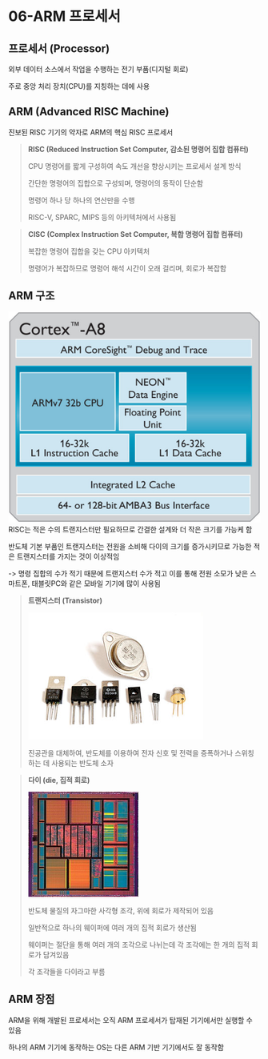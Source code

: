 # 06-ARM 프로세서

## 프로세서 (Processor)
외부 데이터 소스에서 작업을 수행하는 전기 부품(디지털 회로)

주로 중앙 처리 장치(CPU)를 지칭하는 데에 사용
## ARM (Advanced RISC Machine)
진보된 RISC 기기의 약자로 ARM의 핵심 RISC 프로세서

> **RISC (Reduced Instruction Set Computer, 감소된 명령어 집합 컴퓨터)**
> 
> CPU 명령어를 짧게 구성하여 속도 개선을 향상시키는 프로세서 설계 방식
> 
> 간단한 명령어의 집합으로 구성되며, 명령어의 동작이 단순함
> 
> 명령어 하나 당 하나의 연산만을 수행
> 
> RISC-V, SPARC, MIPS 등의 아키텍처에서 사용됨

> **CISC (Complex Instruction Set Computer, 복합 명령어 집합 컴퓨터)**
> 
> 복잡한 명령어 집합을 갖는 CPU 아키텍처
> 
> 명령어가 복잡하므로 명령어 해석 시간이 오래 걸리며, 회로가 복잡함

## ARM 구조

![arm](./img/arm.png)
RISC는 적은 수의 트랜지스터만 필요하므로 간결한 설계와 더 작은 크기를 가능케 함

반도체 기본 부품인 트랜지스터는 전원을 소비해 다이의 크기를 증가시키므로 가능한 적은 트랜지스터를 가지는 것이 이상적임

-> 명령 집합의 수가 적기 때문에 트랜지스터 수가 적고 이를 통해 전원 소모가 낮은 스마트폰, 태블릿PC와 같은 모바일 기기에 많이 사용됨

> **트랜지스터 (Transistor)**
> 
> ![transistor](./img/transistor.png)
> 
> 진공관을 대체하여, 반도체를 이용하여 전자 신호 및 전력을 증폭하거나 스위칭하는 데 사용되는 반도체 소자

> **다이 (die, 집적 회로)**
> 
> ![die](./img/die.png)
> 
> 반도체 물질의 자그마한 사각형 조각, 위에 회로가 제작되어 있음
> 
> 일반적으로 하나의 웨이퍼에 여러 개의 집적 회로가 생산됨
> 
> 웨이퍼는 절단을 통해 여러 개의 조각으로 나뉘는데 각 조각에는 한 개의 집적 회로가 담겨있음
> 
> 각 조각들을 다이라고 부름 

## ARM 장점
ARM을 위해 개발된 프로세서는 오직 ARM 프로세서가 탑재된 기기에서만 실행할 수 있음

하나의 ARM 기기에 동작하는 OS는 다른 ARM 기반 기기에서도 잘 동작함